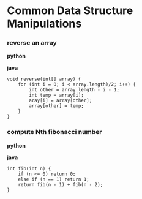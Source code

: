 # Common Data Structure Manipulations

### reverse an array
**python**


**java**
```
void reverse(int[] array) {
	for (int i = 0; i < array.length)/2; i++) {
		int other = array.length - i - 1;
		int temp = array[i];
		aray[i] = array[other];
		array[other] = temp;
	}
}
```


### compute Nth fibonacci number
**python**

**java**
```
int fib(int n) {
	if (n <= 0) return 0;
	else if (n == 1) return 1;
	return fib(n - 1) + fib(n - 2);
}
```
